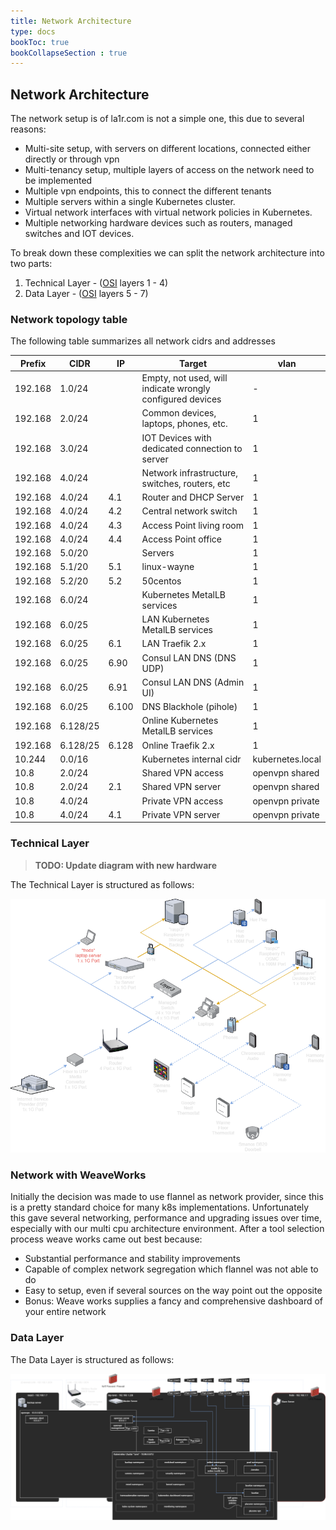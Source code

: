 ```yaml
---
title: Network Architecture
type: docs
bookToc: true
bookCollapseSection : true
---
```

## Network Architecture
The network setup is of la1r.com is not a simple one, this due to several reasons:

* Multi-site setup, with servers on different locations, connected either directly or through vpn
* Multi-tenancy setup, multiple layers of access on the network need to be implemented
* Multiple vpn endpoints, this to connect the different tenants
* Multiple servers within a single Kubernetes cluster.
* Virtual network interfaces with virtual network policies in Kubernetes.
* Multiple networking hardware devices such as routers, managed switches and IOT devices.

To break down these complexities we can split the network architecture into two parts:

1. Technical Layer - ([OSI](https://en.wikipedia.org/wiki/OSI_model#:~:text=The%20Open%20Systems%20Interconnection%20model,underlying%20internal%20structure%20and%20technology) layers 1 - 4)
2. Data Layer - ([OSI](https://en.wikipedia.org/wiki/OSI_model#:~:text=The%20Open%20Systems%20Interconnection%20model,underlying%20internal%20structure%20and%20technology) layers 5 - 7)

### Network topology table
The following table summarizes all network cidrs and addresses

| Prefix    | CIDR     | IP    | Target                                                     | vlan              |
| ---       | ---      | ---   | ---                                                        | ---               |
| 192.168   | 1.0/24   |       | Empty, not used, will indicate wrongly configured devices  | -                 |
| 192.168   | 2.0/24   |       | Common devices, laptops, phones, etc.                      | 1                 |
| 192.168   | 3.0/24   |       | IOT Devices with dedicated connection to server            | 1                 |
| 192.168   | 4.0/24   |       | Network infrastructure, switches, routers, etc             | 1                 |
| 192.168   | 4.0/24   | 4.1   | Router and DHCP Server                                     | 1                 |
| 192.168   | 4.0/24   | 4.2   | Central network switch                                     | 1                 |
| 192.168   | 4.0/24   | 4.3   | Access Point living room                                   | 1                 |
| 192.168   | 4.0/24   | 4.4   | Access Point office                                        | 1                 |
| 192.168   | 5.0/20   |       | Servers                                                    | 1                 |
| 192.168   | 5.1/20   | 5.1   | linux-wayne                                                | 1                 |
| 192.168   | 5.2/20   | 5.2   | 50centos                                                   | 1                 |
| 192.168   | 6.0/24   |       | Kubernetes MetalLB services                                | 1                 |
| 192.168   | 6.0/25   |       | LAN Kubernetes MetalLB services                            | 1                 |
| 192.168   | 6.0/25   | 6.1   | LAN Traefik 2.x                                            | 1                 |
| 192.168   | 6.0/25   | 6.90  | Consul LAN DNS (DNS UDP)                                   | 1                 |
| 192.168   | 6.0/25   | 6.91  | Consul LAN DNS (Admin UI)                                  | 1                 |
| 192.168   | 6.0/25   | 6.100 | DNS Blackhole (pihole)                                     | 1                 |
| 192.168   | 6.128/25 |       | Online Kubernetes MetalLB services                         | 1                 |
| 192.168   | 6.128/25 | 6.128 | Online Traefik 2.x                                         | 1                 |
| 10.244    | 0.0/16   |       | Kubernetes internal cidr                                   | kubernetes.local  |
| 10.8      | 2.0/24   |       | Shared VPN access                                          | openvpn shared    |
| 10.8      | 2.0/24   | 2.1   | Shared VPN server                                          | openvpn shared    |
| 10.8      | 4.0/24   |       | Private VPN access                                         | openvpn private   |
| 10.8      | 4.0/24   | 4.1   | Private VPN server                                         | openvpn private   |

### Technical Layer
> **TODO: Update diagram with new hardware**

The Technical Layer is structured as follows: 

![](/images/la1r-diagrams-Network%20Arch%20-%20Technical%20Layer.png)


### Network with WeaveWorks
Initially the decision was made to use flannel as network provider, since this is a pretty standard choice for many k8s implementations. Unfortunately this gave several networking, performance and upgrading issues over time, especially with our multi cpu architecture environment. After a tool selection process weave works came out best because:

* Substantial performance and stability improvements
* Capable of complex network segregation which flannel was not able to do
* Easy to setup, even if several sources on the way point out the opposite
* Bonus: Weave works supplies a fancy and comprehensive dashboard of your entire network

### Data Layer
The Data Layer is structured as follows:

![](/images/la1r-diagrams-Network%20Arch%20-%20Data%20Layer.png)
